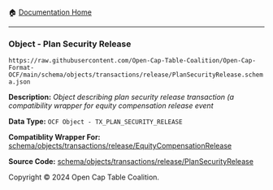 :house: [Documentation Home](../../../../../README.md)

---

### Object - Plan Security Release

`https://raw.githubusercontent.com/Open-Cap-Table-Coalition/Open-Cap-Format-OCF/main/schema/objects/transactions/release/PlanSecurityRelease.schema.json`

  **Description:** _Object describing plan security release transaction (a compatibility wrapper for equity compensation release event_
  
  **Data Type:** `OCF Object - TX_PLAN_SECURITY_RELEASE`
  
  **Compatiblity Wrapper For:** [schema/objects/transactions/release/EquityCompensationRelease](./EquityCompensationRelease.md)
  
  **Source Code:** [schema/objects/transactions/release/PlanSecurityRelease](../../../../../../schema/objects/transactions/release/PlanSecurityRelease.schema.json)

Copyright © 2024 Open Cap Table Coalition.
